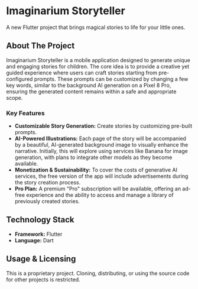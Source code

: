 # Imaginarium Storyteller

A new Flutter project that brings magical stories to life for your little ones.

## About The Project

Imaginarium Storyteller is a mobile application designed to generate unique and engaging stories for children. The core idea is to provide a creative yet guided experience where users can craft stories starting from pre-configured prompts. These prompts can be customized by changing a few key words, similar to the background AI generation on a Pixel 8 Pro, ensuring the generated content remains within a safe and appropriate scope.

### Key Features

*   **Customizable Story Generation:** Create stories by customizing pre-built prompts.
*   **AI-Powered Illustrations:** Each page of the story will be accompanied by a beautiful, AI-generated background image to visually enhance the narrative. Initially, this will explore using services like Banana for image generation, with plans to integrate other models as they become available.
*   **Monetization & Sustainability:** To cover the costs of generative AI services, the free version of the app will include advertisements during the story creation process.
*   **Pro Plan:** A premium "Pro" subscription will be available, offering an ad-free experience and the ability to access and manage a library of previously created stories.

## Technology Stack

*   **Framework:** Flutter
*   **Language:** Dart

## Usage & Licensing

This is a proprietary project. Cloning, distributing, or using the source code for other projects is restricted.